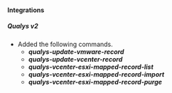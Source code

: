 
#### Integrations

##### Qualys v2
- Added the following commands.
  - ***qualys-update-vmware-record***
  - ***qualys-update-vcenter-record***
  - ***qualys-vcenter-esxi-mapped-record-list***
  - ***qualys-vcenter-esxi-mapped-record-import***
  - ***qualys-vcenter-esxi-mapped-record-purge***

